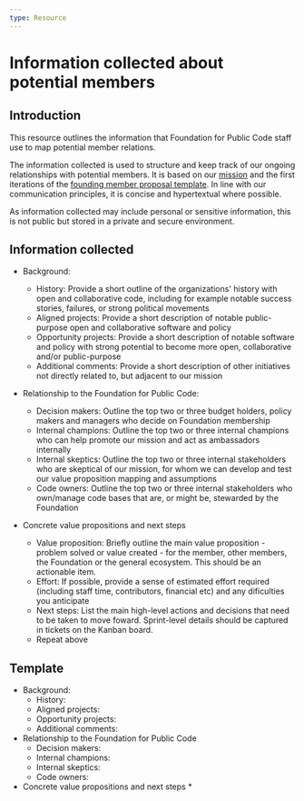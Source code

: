 ```yaml
---
type: Resource
---
```


# Information collected about potential members

## Introduction

This resource outlines the information that Foundation for Public Code staff use to map potential member relations.

The information collected is used to structure and keep track of our ongoing relationships with potential members. It is based on our [mission](../../organization/mission.md) and the first iterations of the [founding member proposal template](founding-membership-proposal.md). In line with our communication principles, it is concise and hypertextual where possible. 

As information collected may include personal or sensitive information, this is not public but stored in a private and secure environment.

## Information collected 

* Background:
   * History: Provide a short outline of the organizations' history with open and collaborative code, including for example notable success stories, failures, or strong political movements
   * Aligned projects: Provide a short description of notable public-purpose open and collaborative software and policy
   * Opportunity projects: Provide a short description of notable software and policy with strong potential to become more open, collaborative and/or public-purpose
   * Additional comments: Provide a short description of other initiatives not directly related to, but adjacent to our mission

* Relationship to the Foundation for Public Code:
   * Decision makers: Outline the top two or three budget holders, policy makers and managers who decide on Foundation membership
   * Internal champions: Outline the top two or three internal champions who can help promote our mission and act as ambassadors internally
   * Internal skeptics: Outline the top two or three internal stakeholders who are skeptical of our mission, for whom we can develop and test our value proposition mapping and assumptions
   * Code owners: Outline the top two or three internal stakeholders who own/manage code bases that are, or might be, stewarded by the Foundation
* Concrete value propositions and next steps
   * Value proposition: Briefly outline the main value proposition - problem solved or value created - for the member, other members, the Foundation or the general ecosystem. This should be an actionable item.
   * Effort: If possible, provide a sense of estimated effort required (including staff time, contributors, financial etc) and any dificulties you anticipate
   * Next steps: List the main high-level actions and decisions that need to be taken to move foward. Sprint-level details should be captured in tickets on the Kanban board.
   * Repeat above

## Template 

* Background:
   * History:
   * Aligned projects:
   * Opportunity projects:
   * Additional comments:
* Relationship to the Foundation for Public Code
   * Decision makers:
   * Internal champions:
   * Internal skeptics: 
   * Code owners:
* Concrete value propositions and next steps
   * 
